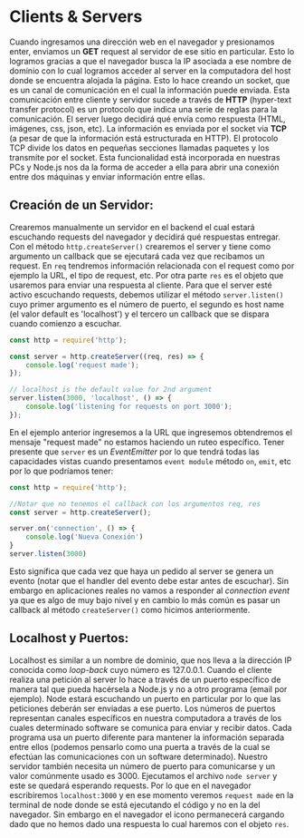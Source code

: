 # Clients & Servers
 Cuando ingresamos una dirección web en el navegador y presionamos enter, enviamos un **GET** request al servidor de ese sitio en particular. Esto lo logramos gracias a que el navegador busca la IP asociada a ese nombre de dominio con lo cual logramos acceder al server en la computadora del host donde se encuentra alojada la página. Esto lo hace creando un socket, que es un canal de comunicación en el cual la información puede enviada.  Esta comunicación entre cliente y servidor sucede a través de **HTTP** (hyper-text transfer protocol) es un protocolo que indica una serie de reglas para la comunicación.
El server luego decidirá qué envía como respuesta (HTML, imágenes, css, json, etc). La información es enviada por el socket via **TCP** (a pesar de que la información está estructurada en HTTP).
El protocolo TCP divide los datos en pequeñas secciones llamadas paquetes y los transmite por el socket. Esta funcionalidad está incorporada en nuestras PCs y Node.js nos da la forma de acceder a ella para abrir una conexión entre dos máquinas y enviar información entre ellas.

## Creación de un Servidor:
Crearemos manualmente un servidor en el backend el cual estará escuchando requests del navegador y decidirá qué respuestas entregar.
Con el método `http.createServer()` crearemos el server y tiene como argumento un callback que se ejecutará cada vez que recibamos un request. En `req` tendremos información relacionada con el request como por ejemplo la URL, el tipo de request, etc. Por otra parte `res` es el objeto que usaremos para enviar una respuesta al cliente. Para que el server esté activo escuchando requests, debemos utilizar el método `server.listen()` cuyo primer argumento es el número de puerto, el segundo es host name (el valor default es 'localhost') y el tercero un callback que se dispara cuando comienzo a escuchar. 

```js
const http = require('http');

const server = http.createServer((req, res) => {
	console.log('request made');
});

// localhost is the default value for 2nd argument
server.listen(3000, 'localhost', () => {
	console.log('listening for requests on port 3000');
});
```
En el ejemplo anterior ingresemos a la URL que ingresemos obtendremos el mensaje "request made" no estamos haciendo un ruteo específico. 
Tener presente que `server` es un *EventEmitter* por lo que tendrá todas las capacidades vistas cuando presentamos `event module` método `on`, `emit`, etc por lo que podríamos tener:

```js
const http = require('http');

//Notar que no tenemos el callback con los argumentos req, res
const server = http.createServer();

server.on('connection', () => {
	console.log('Nueva Conexión')
}
server.listen(3000)
```
Esto significa que cada vez que haya un pedido al server se genera un evento (notar que el handler del evento debe estar antes de escuchar).
Sin embargo en aplicaciones reales no vamos a responder al *connection event* ya que es algo de muy bajo nivel y en cambio lo más común es pasar un callback al método `createServer()` como hicimos anteriormente.


## Localhost y Puertos:
Localhost es similar a un nombre de dominio, que nos lleva a la dirección IP conocida como *loop-back* cuyo número es 127.0.0.1. Cuando el cliente realiza una petición al server lo hace a través de un puerto específico de manera tal que pueda hacérsela a Node.js y no a otro programa (email por ejemplo). Node estará escuchando un puerto en particular por lo que las peticiones deberán ser enviadas a ese puerto.
Los números de puertos representan canales específicos en nuestra computadora a través de los cuales determinado software se comunica para enviar y recibir datos. Cada programa usa un puerto diferente para mantener la información separada entre ellos (podemos pensarlo como una puerta a través de la cual se efectúan las comunicaciones con un software determinado). Nuestro servidor también necesita un número de puerto para comunicarse y un valor comúnmente usado es 3000. 
Ejecutamos el archivo `node server` y este se quedará esperando requests. Por lo que en el navegador escribiremos `localhost:3000` y en ese momento veremos `request made` en la terminal de node donde se está ejecutando el código y no en la del navegador. Sin embargo en el navegador el icono permanecerá cargando dado que no hemos dado una respuesta lo cual haremos con el objeto `res`.